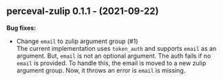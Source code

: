 ## perceval-zulip 0.1.1 - (2021-09-22)

**Bug fixes:**

 * Change `email` to zulip argument group (#1)\
   The current implementation uses `token_auth` and supports  `email` as
   an argument. But, `email` is not an optional argument. The auth fails
   if no `email` is provided. To handle this, the email is moved to a new
   zulip argument group. Now, it throws an error is `email` is missing.

